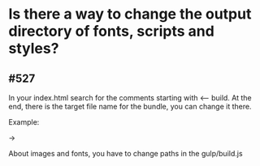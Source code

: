 # Is there a way to change the output directory of fonts, scripts and styles?

## #527 

In your index.html search for the comments starting with <-- build. At the end, there is the target file name for the bundle, you can change it there.

Example:
<!-- build:css({.tmp/serve,src}) styles/vendor.css --> ->
<!-- build:css({.tmp/serve,src}) assets/styles/vendor.css -->

About images and fonts, you have to change paths in the gulp/build.js
